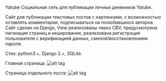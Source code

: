 Yatube
Социальная сеть для публикации личных дневников Yatube.

Сайт для публикации текстовых постов с картинками, с возможностью оставлять комментарии, подписываться на полюбившихся авторов. Сайт сделан на Django, View реализованы через CBV, предусмотрена пагинация страниц и кеширование, реализована регистрация пользователя с верификацией данных, сменой/восстановлением пароля.

Стек: python3.+, Django 2.+, SQLite.

Главная страница:
![alt tag](http://images.vfl.ru/ii/1602520466/66afb9d5/31916517.png
 "Главная страница")
 
 Страница отдельного поста:
 ![alt tag](http://images.vfl.ru/ii/1602520717/628a144a/31916589.png
 "Страница отдельного поста")
